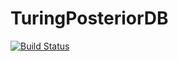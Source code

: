 # TuringPosteriorDB

[![Build Status](https://github.com/JasonPekos/TuringPosteriorDB.jl/actions/workflows/CI.yml/badge.svg?branch=main)](https://github.com/JasonPekos/TuringPosteriorDB.jl/actions/workflows/CI.yml?query=branch%3Amain)
